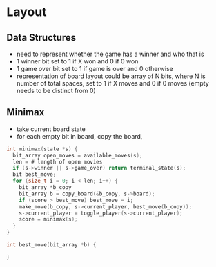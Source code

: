 
# Layout

## Data Structures
- need to represent whether the game has a winner and who that is
- 1 winner bit set to 1 if X won and 0 if 0 won
- 1 game over bit set to 1 if game is over and 0 otherwise
- representation of board layout could be array of N bits,
  where N is number of total spaces,
  set to 1 if X moves and 0 if 0 moves (empty needs to be distinct from 0)

## Minimax
- take current board state
- for each empty bit in board, copy the board,
```c
int minimax(state *s) {
  bit_array open_moves = available_moves(s);
  len = # length of open movies
  if (s->winner || s->game_over) return terminal_state(s);
  bit best_move;
  for (size_t i = 0; i < len; i++) {
    bit_array *b_copy
    bit_array b = copy_board(&b_copy, s->board);
    if (score > best_move) best_move = i;
    make_move(b_copy, s->current_player, best_move(b_copy));
    s->current_player = toggle_player(s->current_player);
    score = minimax(s);
  }
}

int best_move(bit_array *b) {

}
```
